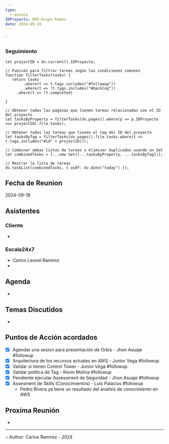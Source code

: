 ```yaml
---
type:
  - minuta
IDProyecto: EMX-Grupo Ramos
date: 2024-09-18
---
```

`

### Seguimiento

```dataviewjs
let projectID = dv.current().IDProyecto;

// Función para filtrar tareas según las condiciones comunes
function filterTasks(tasks) {
   return tasks
        .where(t => t.tags.includes("#followup"))
        .where(t => !t.tags.includes("#backlog"))
     .where(t => !t.completed)
        
}

// Obtener todas las páginas que tienen tareas relacionadas con el ID del proyecto
let tasksByProperty = filterTasks(dv.pages().where(p => p.IDProyecto === projectID).file.tasks);

// Obtener todas las tareas que tienen el tag del ID del proyecto
let tasksByTag = filterTasks(dv.pages().file.tasks.where(t => t.tags.includes("#id" + projectID)));

// Combinar ambas listas de tareas y eliminar duplicados usando un Set
let combinedTasks = [...new Set([...tasksByProperty, ...tasksByTag])];

// Mostrar la lista de tareas
dv.taskList(combinedTasks, { asOf: dv.date("today") });
 ```
## Fecha de Reunion
2024-09-18

## Asistentes

### Cliente
* 
### Escala24x7
- Carlos Leonel Ramírez
-  

## Agenda
* 
## Temas Discutidos
*  

## Puntos de Acción acordados
- [x] Agendar una sesion para presentación de Orbis - Jhon Asuaje #followup
- [x] Arquitectura de los recursos actuales en AWS - Junior Vega #followup
- [x] Validar si tienen Control Tower - Junior Vega #followup
- [x] Validar politica de Tag - Kevin Molina #followup
- [x] Pendiente ejecutar Assessment de Seguridad - Jhon Asuaje #followup
- [x] Assesment de Skills (Conocimientos) - Luis Palacios #followup
	- Pedro Rivera ya tiene un resultado del analisis de conocimiento en AWS
## Proxima Reunión
*   

---
🎶
Author: Carlos Ramírez - 2024
